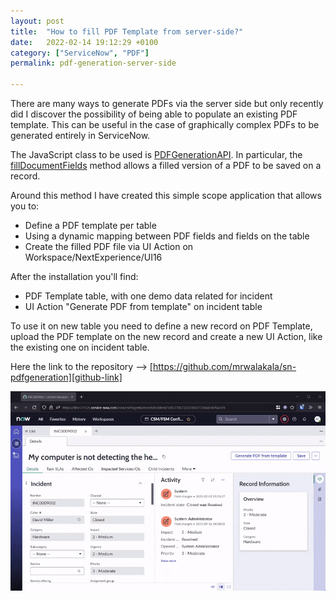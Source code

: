 ```yaml
---
layout: post
title:  "How to fill PDF Template from server-side?"
date:   2022-02-14 19:12:29 +0100
category: ["ServiceNow", "PDF"]
permalink: pdf-generation-server-side

---
```


There are many ways to generate PDFs via the server side but only recently did I discover the possibility of being able to populate an existing PDF template.
This can be useful in the case of graphically complex PDFs to be generated entirely in ServiceNow.

The JavaScript class to be used is [PDFGenerationAPI][pdf-generation-api].
In particular, the [fillDocumentFields][fill-documents-fields] method allows a filled version of a PDF to be saved on a record.

Around this method I have created this simple scope application that allows you to:
- Define a PDF template per table
- Using a dynamic mapping between PDF fields and fields on the table
- Create the filled PDF file via UI Action on Workspace/NextExperience/UI16

After the installation you'll find:
- PDF Template table, with one demo data related for incident
- UI Action "Generate PDF from template" on incident table

To use it on new table you need to define a new record on PDF Template, upload the PDF template on the new record and create a new UI Action, like the existing one on incident table.

Here the link to the repository  --> [https://github.com/mrwalakala/sn-pdfgeneration][github-link]

<img src="/assets/pdf-generation-server-side-00.gif" alt="" />


[pdf-generation-api]: https://developer.servicenow.com/dev.do#!/reference/api/sandiego/server/sn_pdfgeneratorutils-namespace/PDFGenerationAPIBothAPI
[fill-documents-fields]: https://developer.servicenow.com/dev.do#!/reference/api/sandiego/server/sn_pdfgeneratorutils-namespace/PDFGenerationAPIBothAPI#P-fillDocumentFields_O_S_S_S_S
[github-link]: https://github.com/mrwalakala/sn-pdfgeneration